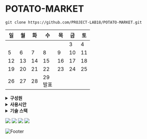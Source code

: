 # POTATO-MARKET

```
git clone https://github.com/PROJECT-LAB18/POTATO-MARKET.git
```

|일|월|화|수|목|금|토|
|-----|-----|-----|-----|-----|-----|-----|
||||||3|4|
|5|6|7|8|9|10|11|
|12|13|14|15|16|17|18|
|19|20|21|22|23|24|25|
|26|27|28|29<br>발표||||
<details>
<summary><b>구성원</b></summary>

- 김동률 (팀장)
- 김미경
- 배상우
- 안유진
- 이성령
</details>

<details>
<summary><b>사용시안</b></summary>

 - 당근마켓
 
 <a href="https://www.figma.com/file/xtU5V80ij5tNHG8fyJ1AF2/%EB%8B%B9%EA%B7%BC%EB%A7%88%EC%BC%93-(LAB-18)-%ED%94%84%EB%A1%9C%EC%A0%9D%ED%8A%B8?node-id=0%3A1&t=4lGI0XGK1tHDhegh-0" target="_blank">피그마 시안</a>
</details>

<details>
<summary><b>기술 스택</b></summary>
<details>
<summary><b> React</b></summary>

</details>
 
<details>
<summary><b> Vite</b></summary>
빠른 실행속도, CRA대비 가벼워서 vite를 사용
</details>

<details>
<summary><b> firebase</b></summary>
서버 구축 없이도 애플리케이션 개발에 필요한 

백엔드 기능들을 쉽게 구현할 수 있어서 **firebase를** 사용
</details>

<details>
<summary><b> recoil</b></summary>
상태 관리를 위한 도구로 저희는 **recoil을** 선택했습니다.

redux나 recoil과 같은 라이브러리를 사용할지 Context API를 사용할 지에 대한 

토론을 긴 시간 했습니다.

 React의 기본을 다지기 위한 용도로 Context API를 선택하려는 의견과, 

통용적으로 많이 사용하고 있는 라이브러리를 선택하려는 의견 사이에 고민이 길어져, 

서재원 멘토님께 직접 질문하고 조언을 받았습니다.

멘토님께서는 Context API는 recoil 에 비해 

사용성이 너무나도 떨어진다 

상태 관리의 동작원리는 가볍게 학습하고 이번 기회에 

라이브러리를 이용해보는 것이 좋은 경험이 될 것 같다는 것. 그리고 (주스탠드,조타이) 같은 다른 라이브러리들의 존재를 알려주셨습니다. 그렇게 라이브러리 중 투표를 진행해

최종적으로 recoil을 채택
</details>

</details>

<img src="https://img.shields.io/badge/react-gary?style=flat-square&logo=react&logoColor=white"/> <img src="https://img.shields.io/badge/firebase-white?style=flat-square&logo=firebase&logoColor=black"/> <img src="https://img.shields.io/badge/vite-blue?style=flat-square&logo=vite&logoColor=white"/> <img src="https://img.shields.io/badge/recoil-green?style=flat-square&logo=recoil&logoColor=black"/>

![Footer](https://capsule-render.vercel.app/api?type=waving&color=auto&height=200&section=footer)
